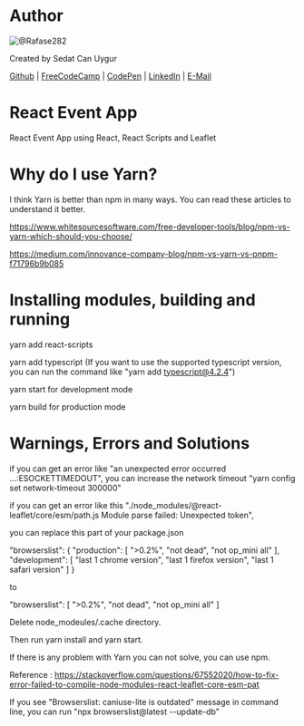 # Author
![@Rafase282](https://avatars.githubusercontent.com/u/90511329?s=128&u=8de1c9bd1ac0d19533748f20d1cf3486aa45c667&v=4)

Created by Sedat Can Uygur

[Github](https://github.com/SedatUygur) | [FreeCodeCamp](http://www.freecodecamp.com/pcengineer48) | [CodePen](http://codepen.io/SedatUygur) | [LinkedIn](https://www.linkedin.com/in/sedat-can-uygur) | [E-Mail](mailto:sedatcan_92@hotmail.com)

# React Event App

React Event App using React, React Scripts and Leaflet

# Why do I use Yarn?

I think Yarn is better than npm in many ways. You can read these articles to understand it better.

https://www.whitesourcesoftware.com/free-developer-tools/blog/npm-vs-yarn-which-should-you-choose/

https://medium.com/innovance-company-blog/npm-vs-yarn-vs-pnpm-f71796b9b085

# Installing modules, building and running

yarn add react-scripts

yarn add typescript (If you want to use the supported typescript version, you can run the command like "yarn add typescript@4.2.4")

yarn start for development mode

yarn build for production mode

# Warnings, Errors and Solutions

if you can get an error like "an unexpected error occurred ...:ESOCKETTIMEDOUT", you can increase the network timeout "yarn config set network-timeout 300000"

if you can get an error like this "./node_modules/@react-leaflet/core/esm/path.js Module parse failed: Unexpected token",

you can replace this part of your package.json 

"browserslist": {
    "production": [
      ">0.2%",
      "not dead",
      "not op_mini all"
    ],
    "development": [
      "last 1 chrome version",
      "last 1 firefox version",
      "last 1 safari version"
    ]
}

to 

"browserslist": [
    ">0.2%",
    "not dead",
    "not op_mini all"
]

Delete node_modeules/.cache directory. 

Then run yarn install and yarn start. 

If there is any problem with Yarn you can not solve, you can use npm.

Reference : https://stackoverflow.com/questions/67552020/how-to-fix-error-failed-to-compile-node-modules-react-leaflet-core-esm-pat

If you see "Browserslist: caniuse-lite is outdated" message in command line, you can run "npx browserslist@latest --update-db"
